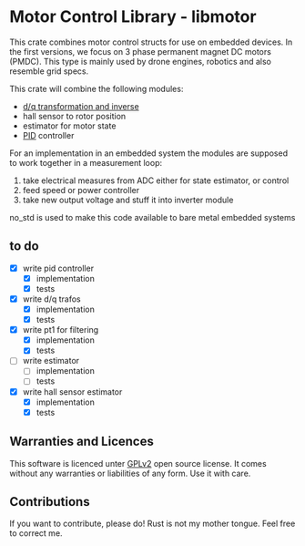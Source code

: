 # Motor Control Library - libmotor

This crate combines motor control structs for use on embedded devices.
In the first versions, we focus on 3 phase permanent magnet DC motors (PMDC).
This type is mainly used by drone engines, robotics and also resemble grid
specs.

This crate will combine the following modules:

- [d/q transformation and inverse](https://de.wikipedia.org/wiki/D/q-Transformation)
- hall sensor to rotor position
- estimator for motor state
- [PID](https://en.wikipedia.org/wiki/Proportional%E2%80%93integral%E2%80%93derivative_controller) controller

For an implementation in an embedded system the modules are supposed to work
together in a measurement loop:

1. take electrical measures from ADC either for state estimator, or control
2. feed speed or power controller
3. take new output voltage and stuff it into inverter module

no_std is used to make this code available to bare metal embedded systems

## to do

- [x] write pid controller
  - [x] implementation
  - [x] tests
- [x] write d/q trafos
  - [x] implementation
  - [x] tests
- [x] write pt1 for filtering
  - [x] implementation
  - [x] tests
- [ ] write estimator
  - [ ] implementation
  - [ ] tests
- [x] write hall sensor estimator
  - [x] implementation
  - [x] tests

## Warranties and Licences

This software is licenced unter
[GPLv2](https://www.gnu.org/licenses/old-licenses/gpl-2.0.html)
open source license.
It comes without any warranties or liabilities of any form.
Use it with care.

## Contributions

If you want to contribute, please do! Rust is not my mother tongue.
Feel free to correct me.
